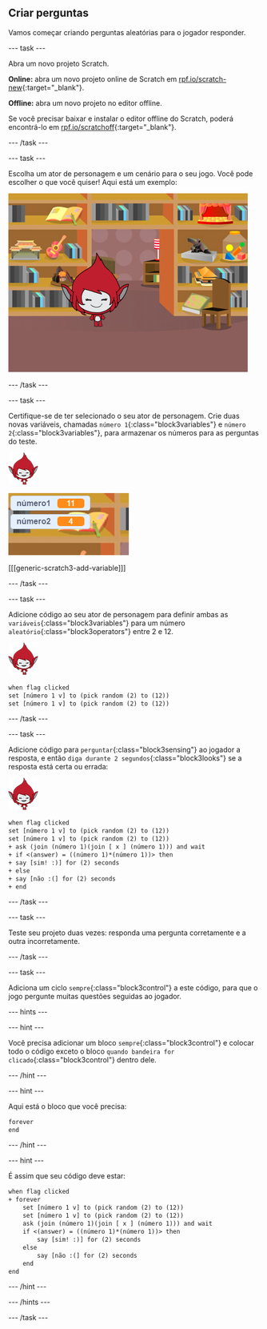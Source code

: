 ## Criar perguntas

Vamos começar criando perguntas aleatórias para o jogador responder.

--- task ---

Abra um novo projeto Scratch.

**Online:** abra um novo projeto online de Scratch em [rpf.io/scratch-new](http://rpf.io/scratch-new){:target="_blank"}.

**Offline:** abra um novo projeto no editor offline.

Se você precisar baixar e instalar o editor offline do Scratch, poderá encontrá-lo em [rpf.io/scratchoff](http://rpf.io/scratchoff){:target="_blank"}.

--- /task ---

--- task ---

Escolha um ator de personagem e um cenário para o seu jogo. Você pode escolher o que você quiser! Aqui está um exemplo:

![screenshot](images/brain-setting.png)

--- /task ---

--- task ---

Certifique-se de ter selecionado o seu ator de personagem. Crie duas novas variáveis, chamadas `número 1`{:class="block3variables"} e `número 2`{:class="block3variables"}, para armazenar os números para as perguntas do teste.

![screenshot](images/giga-sprite.png)

![screenshot](images/brain-variables.png)

[[[generic-scratch3-add-variable]]]

--- /task ---

--- task ---

Adicione código ao seu ator de personagem para definir ambas as `variáveis`{:class="block3variables"} ​​para um número `aleatório`{:class="block3operators"} entre 2 e 12.

![screenshot](images/giga-sprite.png)

```blocks3
when flag clicked
set [número 1 v] to (pick random (2) to (12))
set [número 1 v] to (pick random (2) to (12))
```

--- /task ---

--- task ---

Adicione código para `perguntar`{:class="block3sensing"} ao jogador a resposta, e então `diga durante 2 segundos`{:class="block3looks"} se a resposta está certa ou errada:

![screenshot](images/giga-sprite.png)

```blocks3
when flag clicked
set [número 1 v] to (pick random (2) to (12))
set [número 1 v] to (pick random (2) to (12))
+ ask (join (número 1)(join [ x ] (número 1))) and wait
+ if <(answer) = ((número 1)*(número 1))> then
+ say [sim! :)] for (2) seconds
+ else
+ say [não :(] for (2) seconds
+ end
```

--- /task ---

--- task ---

Teste seu projeto duas vezes: responda uma pergunta corretamente e a outra incorretamente.

--- /task ---

--- task ---

Adiciona um ciclo `sempre`{:class="block3control"} a este código, para que o jogo pergunte muitas questões seguidas ao jogador.

--- hints ---


--- hint ---

Você precisa adicionar um bloco `sempre`{:class="block3control"} e colocar todo o código exceto o bloco `quando bandeira for clicado`{:class="block3control"} dentro dele.

--- /hint ---

--- hint ---

Aqui está o bloco que você precisa:

```blocks3
forever
end
```

--- /hint ---

--- hint ---

É assim que seu código deve estar:

```blocks3
when flag clicked
+ forever
    set [número 1 v] to (pick random (2) to (12))
    set [número 1 v] to (pick random (2) to (12))
    ask (join (número 1)(join [ x ] (número 1))) and wait
    if <(answer) = ((número 1)*(número 1))> then
        say [sim! :)] for (2) seconds
    else
        say [não :(] for (2) seconds
    end
end
```

--- /hint ---

--- /hints ---

--- /task ---